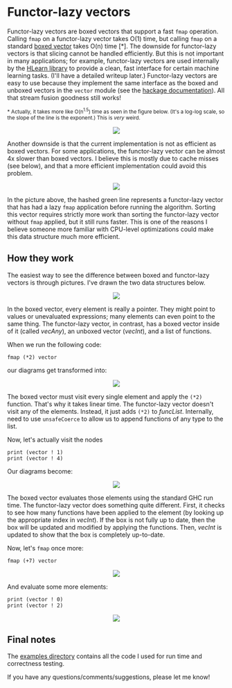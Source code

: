 # Functor-lazy vectors

Functor-lazy vectors are boxed vectors that support a fast `fmap` operation.  Calling `fmap` on a functor-lazy vector takes O(1) time, but calling `fmap` on a standard [boxed vector](http://hackage.haskell.org/package/vector) takes O(n) time [*].  The downside for functor-lazy vectors is that slicing cannot be handled efficiently.  But this is not important in many applications; for example, functor-lazy vectors are used internally by the [HLearn library](http://github.com/mikeizbicki/hlearn) to provide a clean, fast interface for certain machine learning tasks.  (I'll have a detailed writeup later.)  Functor-lazy vectors are easy to use because they implement the same interface as the boxed and unboxed vectors in the `vector` module (see the [hackage documentation](http://hackage.haskell.org/package/vector-functorlazy)).  All that stream fusion goodness still works!

<sub>* Actually, it takes more like O(n<sup>1.5</sup>) time as seen in the figure below.  (It's a log-log scale, so the slope of the line is the exponent.)  This is *very* weird. </sub>

<p align="center">
<img src="https://raw.github.com/mikeizbicki/vector-functorlazy/master/img/functorlazy-v-boxed.png" />
</p>

Another downside is that the current implementation is not as efficient as boxed vectors.  For some applications, the functor-lazy vector can be almost 4x slower than boxed vectors.  I believe this is mostly due to cache misses (see below), and that a more efficient implementation could avoid this problem.  

<p align="center">
<img src="https://raw.github.com/mikeizbicki/vector-functorlazy/master/img/algorithm-compare.png" />
</p>

In the picture above, the hashed green line represents a functor-lazy vector that has had a lazy `fmap` application before running the algorithm.  Sorting this vector requires strictly more work than sorting the functor-lazy vector without `fmap` applied, but it still runs faster.   This is one of the reasons I believe someone more familiar with CPU-level optimizations could make this data structure much more efficient.

## How they work

The easiest way to see the difference between boxed and functor-lazy vectors is through pictures.  I've drawn the two data structures below.

<p align="center">
<img src="https://raw.github.com/mikeizbicki/vector-functorlazy/master/img/fig1.png" />
</p>

In the boxed vector, every element is really a pointer.  They might point to values or unevaluated expressions; many elements can even point to the same thing.  The functor-lazy vector, in contrast, has a boxed vector inside of it (called *vecAny*), an unboxed vector (*vecInt*), and a list of functions.

When we run the following code:

    fmap (*2) vector

our diagrams get transformed into:

<p align="center">
<img src="https://raw.github.com/mikeizbicki/vector-functorlazy/master/img/fig2.png" />
</p>

The boxed vector must visit every single element and apply the `(*2)` function.  That's why it takes linear time.  The functor-lazy vector doesn't visit any of the elements.  Instead, it just adds `(*2)` to *funcList*.  Internally, need to use `unsafeCoerce` to allow us to append functions of any type to the list.

Now, let's actually visit the nodes

    print (vector ! 1)
    print (vector ! 4)
    
Our diagrams become:

<p align="center">
<img src="https://raw.github.com/mikeizbicki/vector-functorlazy/master/img/fig3.png" />
</p>

The boxed vector evaluates those elements using the standard GHC run time.  The functor-lazy vector does something quite different.  First, it checks to see how many functions have been applied to the element (by looking up the appropriate index in *vecInt*).  If the box is not fully up to date, then the box will be updated and modified by applying the functions.  Then, *vecInt* is updated to show that the box is completely up-to-date.

Now, let's `fmap` once more:

    fmap (+7) vector

<p align="center">
<img src="https://raw.github.com/mikeizbicki/vector-functorlazy/master/img/fig4.png" />
</p>

And evaluate some more elements:

    print (vector ! 0)
    print (vector ! 2)

<p align="center">
<img src="https://raw.github.com/mikeizbicki/vector-functorlazy/master/img/fig5.png" />
</p>


## Final notes

The [examples directory](https://github.com/mikeizbicki/vector-functorlazy/tree/master/src/examples) contains all the code I used for run time and correctness testing.

If you have any questions/comments/suggestions, please let me know!
